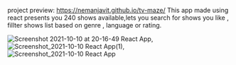 project preview: https://nemanjavit.github.io/tv-maze/
This app made using react presents you 240 shows  available,lets you search for shows you like , fillter shows list based on genre , language or rating.

![Screenshot 2021-10-10 at 20-16-49 React App](https://user-images.githubusercontent.com/56551956/136720597-90796edb-0409-4c16-aea7-077304368c53.png),
![Screenshot_2021-10-10 React App(1)](https://user-images.githubusercontent.com/56551956/136720607-cc87bed3-6745-49a8-a2c4-adbece1e0e35.jpg),
![Screenshot_2021-10-10 React App](https://user-images.githubusercontent.com/56551956/136720612-63dd725c-8e66-40e3-b10c-5cc92b235377.png)
